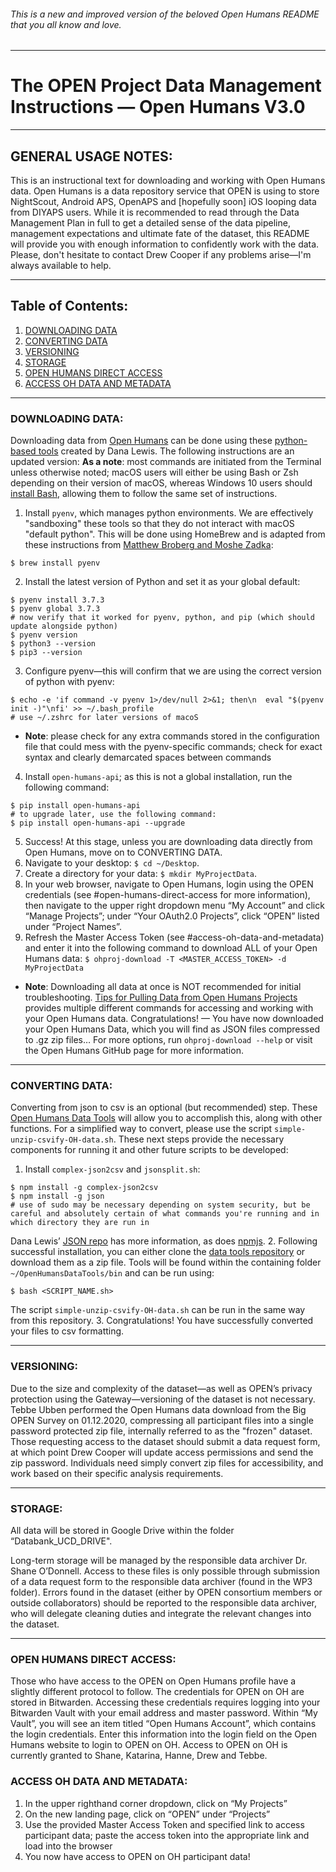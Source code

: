 ###### This is a new and improved version of the beloved Open Humans README that you all know and love.

***

# The OPEN Project Data Management Instructions — Open Humans V3.0

***

## GENERAL USAGE NOTES:
This is an instructional text for downloading and working with Open Humans data. Open Humans is a data repository service that OPEN is using to store NightScout, Android APS, OpenAPS and [hopefully soon] iOS looping data from DIYAPS users.
While it is recommended to read through the Data Management Plan in full to get a detailed sense of the data pipeline, management expectations and ultimate fate of the dataset, this README will provide you with enough information to confidently work with the data. Please, don't hesitate to contact Drew Cooper if any problems arise—I'm always available to help.

***

## Table of Contents:
1. [DOWNLOADING DATA](#downloading-data)
2. [CONVERTING DATA](#converting-data)
3. [VERSIONING](#versioning) 
4. [STORAGE](#storage)
5. [OPEN HUMANS DIRECT ACCESS](#open-humans-direct-access)
6. [ACCESS OH DATA AND METADATA](#access-oh-data-and-metadata) 

***
 
### DOWNLOADING DATA:
Downloading data from [Open Humans](https://www.openhumans.org/) can be done using these [python-based tools](https://github.com/OpenHumans/open-humans/wiki/Downloading-data-shared-with-your-project) created by Dana Lewis. The following instructions are an updated version:
**As a note**: most commands are initiated from the Terminal unless otherwise noted; macOS users will either be using Bash or Zsh depending on their version of macOS, whereas Windows 10 users should [install Bash](https://itsfoss.com/install-bash-on-windows/), allowing them to follow the same set of instructions.
1. Install ```pyenv```, which manages python environments. We are effectively "sandboxing" these tools so that they do not interact with macOS "default python". This will be done using HomeBrew and is adapted from these instructions from [Matthew Broberg and Moshe Zadka](https://opensource.com/article/19/5/python-3-default-mac):
```
$ brew install pyenv
```
2. Install the latest version of Python and set it as your global default:
```
$ pyenv install 3.7.3
$ pyenv global 3.7.3
# now verify that it worked for pyenv, python, and pip (which should update alongside python)
$ pyenv version
$ python3 --version
$ pip3 --version
```
3. Configure pyenv—this will confirm that we are using the correct version of python with pyenv:
```
$ echo -e 'if command -v pyenv 1>/dev/null 2>&1; then\n  eval "$(pyenv init -)"\nfi' >> ~/.bash_profile
# use ~/.zshrc for later versions of macoS 
```
* **Note**: please check for any extra commands stored in the configuration file that could mess with the pyenv-specific commands; check for exact syntax and clearly demarcated spaces between commands
4. Install ```open-humans-api```; as this is not a global installation, run the following command:
```
$ pip install open-humans-api
# to upgrade later, use the following command:
$ pip install open-humans-api --upgrade
```
5. Success! At this stage, unless you are downloading data directly from Open Humans, move on to CONVERTING DATA.
6. Navigate to your desktop: ```$ cd ~/Desktop```.
7. Create a directory for your data: ```$ mkdir MyProjectData```.
8. In your web browser, navigate to Open Humans, login using the OPEN credentials (see #open-humans-direct-access for more information), then navigate to the upper right dropdown menu “My Account” and click “Manage Projects”; under “Your OAuth2.0 Projects”, click “OPEN” listed under “Project Names”.
9. Refresh the Master Access Token (see #access-oh-data-and-metadata) and enter it into the following command to download ALL of your Open Humans data:
```$ ohproj-download -T <MASTER_ACCESS_TOKEN> -d MyProjectData```
* **Note**: Downloading all data at once is NOT recommended for initial troubleshooting. [Tips for Pulling Data from Open Humans Projects](https://github.com/OpenHumans/open-humans/wiki/Tips-for-Pulling-Data-from-Open-Humans-Projects) provides multiple different commands for accessing and working with your Open Humans data.
Congratulations! — You have now downloaded your Open Humans Data, which you will find as JSON files compressed to .gz zip files… For more options, run ```ohproj-download --help``` or visit the Open Humans GitHub page for more information.

***
 
### CONVERTING DATA:
Converting from json to csv is an optional (but recommended) step. These [Open Humans Data Tools](https://github.com/danamlewis/OpenHumansDataTools) will allow you to accomplish this, along with other functions. For a simplified way to convert, please use the script ```simple-unzip-csvify-OH-data.sh```. These next steps provide the necessary components for running it and other future scripts to be developed:
1. Install ```complex-json2csv``` and ```jsonsplit.sh```:
```
$ npm install -g complex-json2csv
$ npm install -g json
# use of sudo may be necessary depending on system security, but be careful and absolutely certain of what commands you're running and in which directory they are run in
```
Dana Lewis’ [JSON repo](https://github.com/danamlewis/json) has more information, as does [npmjs](https://www.npmjs.com/package/complex-json2csv).
2. Following successful installation, you can either clone the [data tools repository](https://github.com/danamlewis/OpenHumansDataTools) or download them as a zip file. Tools will be found within the containing folder ```~/OpenHumansDataTools/bin``` and can be run using:
```
$ bash <SCRIPT_NAME.sh>
````
The script ```simple-unzip-csvify-OH-data.sh``` can be run in the same way from this repository.
3. Congratulations! You have successfully converted your files to csv formatting.

***

### VERSIONING:
Due to the size and complexity of the dataset—as well as OPEN’s privacy protection using the Gateway—versioning of the dataset is not necessary. Tebbe Ubben performed the Open Humans data download from the Big OPEN Survey on 01.12.2020, compressing all participant files into a single password protected zip file, internally referred to as the "frozen" dataset. Those requesting access to the dataset should submit a data request form, at which point Drew Cooper will update access permissions and send the zip password. Individuals need simply convert zip files for accessibility, and work based on their specific analysis requirements.

***

### STORAGE:
All data will be stored in Google Drive within the folder “Databank_UCD_DRIVE".
 
Long-term storage will be managed by the responsible data archiver Dr. Shane O’Donnell. Access to these files is only possible through submission of a data request form to the responsible data archiver (found in the WP3 folder). Errors found in the dataset (either by OPEN consortium members or outside collaborators) should be reported to the responsible data archiver, who will delegate cleaning duties and integrate the relevant changes into the dataset.

***

### OPEN HUMANS DIRECT ACCESS:
Those who have access to the OPEN on Open Humans profile have a slightly different protocol to follow. The credentials for OPEN on OH are stored in Bitwarden. Accessing these credentials requires logging into your Bitwarden Vault with your email address and master password. Within “My Vault”, you will see an item titled “Open Humans Account”, which contains the login credentials. Enter this information into the login field on the Open Humans website to login to OPEN on OH. Access to OPEN on OH is currently granted to Shane, Katarina, Hanne, Drew and Tebbe.
 
### ACCESS OH DATA AND METADATA:
1. In the upper righthand corner dropdown, click on “My Projects”
2. On the new landing page, click on “OPEN” under “Projects”
3. Use the provided Master Access Token and specified link to access participant data; paste the access token into the appropriate link and load into the browser
4. You now have access to OPEN on OH participant data!
